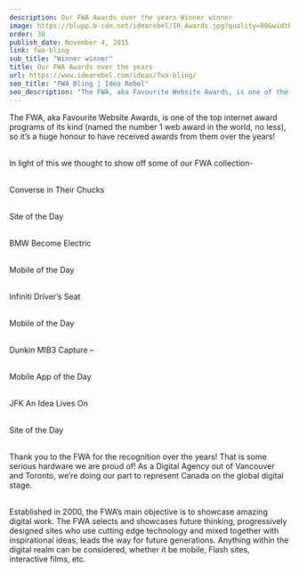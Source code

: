 ```yaml
---
description: Our FWA Awards over the years Winner winner
image: https://blupp.b-cdn.net/idearebel/IR_Awards.jpg?quality=80&width=800
order: 38
publish_date: November 4, 2015
link: fwa-bling
sub_title: "Winner winner"
title: Our FWA Awards over the years
url: https://www.idearebel.com/ideas/fwa-bling/
seo_title: "FWA Bling | Idea Rebel"
seo_description: "The FWA, aka Favourite Website Awards, is one of the top internet award programs of its kind (named the number 1 web award in the world, no less), so it’s a huge honour to have received awards from them over the years! In light of this we thought to show off some of our FWA … Continued"
---
```

The FWA, aka Favourite Website Awards, is one of the top internet award programs of its kind (named the number 1 web award in the world, no less), so it’s a huge honour to have received awards from them over the years!

\
In light of this we thought to show off some of our FWA collection-

\
Converse in Their Chucks

\
Site of the Day

\
BMW Become Electric

\
Mobile of the Day

\
Infiniti Driver’s Seat

\
Mobile of the Day

\
Dunkin MIB3 Capture –

\
Mobile App of the Day

\
JFK An Idea Lives On

\
Site of the Day

\
Thank you to the FWA for the recognition over the years! That is some serious hardware we are proud of!  As a Digital Agency out of Vancouver and Toronto, we’re doing our part to represent Canada on the global digital stage.

\
Established in 2000, the FWA’s main objective is to showcase amazing digital work.  The FWA selects and showcases future thinking, progressively designed sites who use cutting edge technology and mixed together with inspirational ideas, leads the way for future generations. Anything within the digital realm can be considered, whether it be mobile, Flash sites, interactive films, etc.
